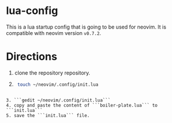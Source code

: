 # lua-config
This is a lua startup config that is going to be used for neovim. It is compatible with neovim version ```v0.7.2```.
# Directions 
1. clone the repository
repository.
2. ```bash 
    touch ~/neovim/.config/init.lua
```

3. ```gedit ~/neovim/.config/init.lua```
4. copy and paste the content of ```boiler-plate.lua``` to ```init.lua```
5. save the ```init.lua``` file.
